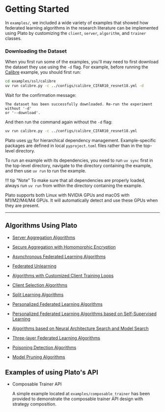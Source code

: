 # Getting Started

In `examples/`, we included a wide variety of examples that showed how federated learning algorithms in the research literature can be implemented using Plato by customizing the `client`, `server`, `algorithm`, and `trainer` classes.

### Downloading the Dataset

When you first run some of the examples, you'll may need to first download the dataset they use using the `-d` flag. For example, before running the [Calibre](algorithms/9.%20Personalized%20Federated%20Learning%20Algorithms%20based%20on%20Self-Supervised%20Learning.md) example, you should first run:

```bash
cd examples/ssl/calibre
uv run calibre.py -c ../configs/calibre_CIFAR10_resnet18.yml -d
```

Wait for the confirmation message:

```
The dataset has been successfully downloaded. Re-run the experiment without '-d'
or '--download'.
```

And then run the command again without the `-d` flag:

```bash
uv run calibre.py -c ../configs/calibre_CIFAR10_resnet18.yml
```

Plato uses [uv](https://docs.astral.sh/uv/) for hierarchical dependency management. Example-specific packages are defined in local `pyproject.toml` files rather than in the top-level directory.

To run an example with its dependencies, you need to run `uv sync` first in the top-level directory, navigate to the directory containing the example, and then use `uv run` to run the example.

!!! tip "Note"
    To make sure that all dependencies are properly loaded, always run `uv run` from within the directory containing the example.

Plato supports both Linux with NVIDIA GPUs and macOS with M1/M2/M4/M4 GPUs. It will automatically detect and use these GPUs when they are present.

---

## Algorithms Using Plato

- [Server Aggregation Algorithms](algorithms/1.%20Server%20Aggregation%20Algorithms.md)

- [Secure Aggregation with Homomorphic Encryption](algorithms/2.%20Secure%20Aggregation%20with%20Homomorphic%20Encryption.md)

- [Asynchronous Federated Learning Algorithms](algorithms/3.%20Asynchronous%20Federated%20Learning%20Algorithms.md)

- [Federated Unlearning](algorithms/4.%20Federated%20Unlearning.md)

- [Algorithms with Customized Client Training Loops](algorithms/5.%20Algorithms%20with%20Customized%20Client%20Training%20Loops.md)

- [Client Selection Algorithms](algorithms/6.%20Client%20Selection%20Algorithms.md)

- [Split Learning Algorithms](algorithms/7.%20Split%20Learning%20Algorithms.md)

- [Personalized Federated Learning Algorithms](algorithms/8.%20Personalized%20Federated%20Learning%20Algorithms.md)

- [Personalized Federated Learning Algorithms based on Self-Supervised Learning](algorithms/9.%20Personalized%20Federated%20Learning%20Algorithms%20based%20on%20Self-Supervised%20Learning.md)

- [Algorithms based on Neural Architecture Search and Model Search](algorithms/10.%20Algorithms%20based%20on%20Neural%20Architecture%20Search%20and%20Model%20Search.md)

- [Three-layer Federated Learning Algorithms](algorithms/11.%20Three-layer%20Federated%20Learning%20Algorithms.md)

- [Poisoning Detection Algorithms](algorithms/12.%20Poisoning%20Detection%20Algorithms.md)

- [Model Pruning Algorithms](algorithms/13.%20Model%20Pruning%20Algorithms.md)

## Examples of using Plato's API

- Composable Trainer API

  A simple example located at `examples/composable_trainer` has been provided to demonstrate the composable trainer API design with strategy composition.
